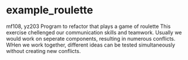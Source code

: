 # example_roulette
mf108, yz203
Program to refactor that plays a game of roulette
This exercise chellenged our communication skills and teamwork. Usually we would work on seperate components, resulting in numerous conflicts. WHen we work together, different ideas can be tested simultaneously without creating new conflicts.
